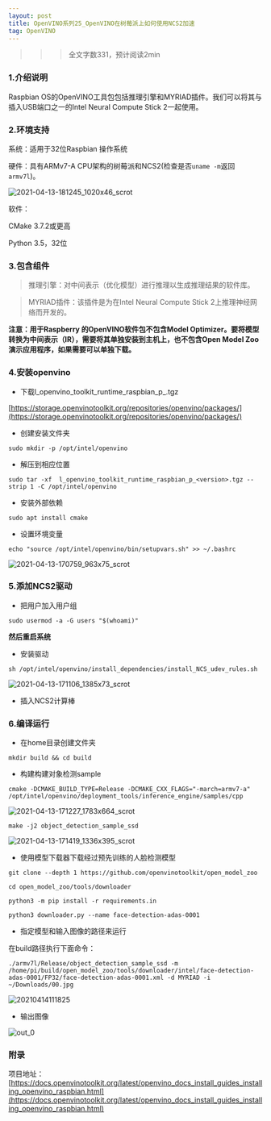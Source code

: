 ```yaml
---
layout: post
title: OpenVINO系列25_OpenVINO在树莓派上如何使用NCS2加速
tag: OpenVINO
---
```




>>> 全文字数331，预计阅读2min

### 1.介绍说明

Raspbian OS的OpenVINO工具包包括推理引擎和MYRIAD插件。我们可以将其与插入USB端口之一的Intel Neural Compute Stick 2一起使用。

### 2.环境支持

系统：适用于32位Raspbian 操作系统

硬件：具有ARMv7-A CPU架构的树莓派和NCS2(检查是否`uname -m`返回`armv7l`)。

![2021-04-13-181245_1020x46_scrot](https://cdn.jsdelivr.net/gh/luckykang/picture_bed/blogs_images/2021-04-13-181245_1020x46_scrot.png)

软件：

CMake 3.7.2或更高

Python 3.5，32位

### 3.包含组件

> 推理引擎：对中间表示（优化模型）进行推理以生成推理结果的软件库。

> MYRIAD插件：该插件是为在Intel Neural Compute Stick 2上推理神经网络而开发的。

**注意：用于Raspberry 的OpenVINO软件包不包含Model Optimizer。要将模型转换为中间表示（IR），需要将其单独安装到主机上，也不包含Open Model Zoo演示应用程序，如果需要可以单独下载。**

### 4.安装openvino

- 下载l_openvino_toolkit_runtime_raspbian_p_<version>.tgz

[https://storage.openvinotoolkit.org/repositories/openvino/packages/](https://storage.openvinotoolkit.org/repositories/openvino/packages/)

- 创建安装文件夹

```
sudo mkdir -p /opt/intel/openvino
```
- 解压到相应位置

```
sudo tar -xf  l_openvino_toolkit_runtime_raspbian_p_<version>.tgz --strip 1 -C /opt/intel/openvino
```

- 安装外部依赖

```
sudo apt install cmake
```

- 设置环境变量

```
echo "source /opt/intel/openvino/bin/setupvars.sh" >> ~/.bashrc
```

![2021-04-13-170759_963x75_scrot](https://cdn.jsdelivr.net/gh/luckykang/picture_bed/blogs_images/2021-04-13-170759_963x75_scrot.png)

### 5.添加NCS2驱动

- 把用户加入用户组

```
sudo usermod -a -G users "$(whoami)"
```

**然后重启系统**

- 安装驱动

```
sh /opt/intel/openvino/install_dependencies/install_NCS_udev_rules.sh
```

![2021-04-13-171106_1385x73_scrot](https://cdn.jsdelivr.net/gh/luckykang/picture_bed/blogs_images/2021-04-13-171106_1385x73_scrot.png)

- 插入NCS2计算棒

### 6.编译运行

- 在home目录创建文件夹

```
mkdir build && cd build
```

- 构建构建对象检测sample

```
cmake -DCMAKE_BUILD_TYPE=Release -DCMAKE_CXX_FLAGS="-march=armv7-a" /opt/intel/openvino/deployment_tools/inference_engine/samples/cpp
```

![2021-04-13-171227_1783x664_scrot](https://cdn.jsdelivr.net/gh/luckykang/picture_bed/blogs_images/2021-04-13-171227_1783x664_scrot.png)

```
make -j2 object_detection_sample_ssd
```

![2021-04-13-171419_1336x395_scrot](https://cdn.jsdelivr.net/gh/luckykang/picture_bed/blogs_images/2021-04-13-171419_1336x395_scrot.png)

- 使用模型下载器下载经过预先​​训练的人脸检测模型

```
git clone --depth 1 https://github.com/openvinotoolkit/open_model_zoo

cd open_model_zoo/tools/downloader

python3 -m pip install -r requirements.in

python3 downloader.py --name face-detection-adas-0001 
```

- 指定模型和输入图像的路径来运行

在build路径执行下面命令：

```
./armv7l/Release/object_detection_sample_ssd -m /home/pi/build/open_model_zoo/tools/downloader/intel/face-detection-adas-0001/FP32/face-detection-adas-0001.xml -d MYRIAD -i ~/Downloads/00.jpg
```

![20210414111825](https://cdn.jsdelivr.net/gh/luckykang/picture_bed/blogs_images/20210414111825.png)

- 输出图像

![out_0](https://cdn.jsdelivr.net/gh/luckykang/picture_bed/blogs_images/out_0.bmp)

### 附录

项目地址：[https://docs.openvinotoolkit.org/latest/openvino_docs_install_guides_installing_openvino_raspbian.html](https://docs.openvinotoolkit.org/latest/openvino_docs_install_guides_installing_openvino_raspbian.html)